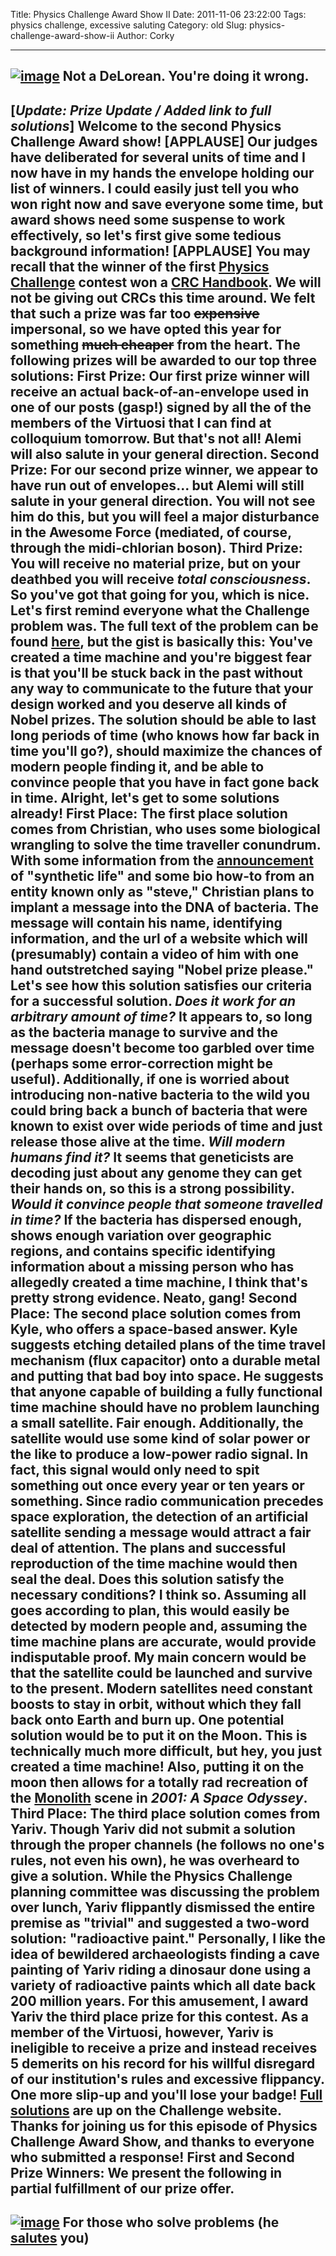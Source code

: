 Title: Physics Challenge Award Show II
Date: 2011-11-06 23:22:00
Tags: physics challenge, excessive saluting
Category: old
Slug: physics-challenge-award-show-ii
Author: Corky


  ---------------------------------------------------------------------------------------------------------------------------------------------------------------------------------------------------------------
  [![image](http://3.bp.blogspot.com/-KNDW4alRDDI/Tra8NaWqlcI/AAAAAAAAAQo/6REV_1iTv2o/s320/time_machine.jpg)](http://3.bp.blogspot.com/-KNDW4alRDDI/Tra8NaWqlcI/AAAAAAAAAQo/6REV_1iTv2o/s1600/time_machine.jpg)
  Not a DeLorean. You're doing it wrong.
  ---------------------------------------------------------------------------------------------------------------------------------------------------------------------------------------------------------------

[*Update: Prize Update / Added link to full solutions*] Welcome to the
second Physics Challenge Award show!
[APPLAUSE]
Our judges have deliberated for several units of time and I now have in
my hands the envelope holding our list of winners. I could easily just
tell you who won right now and save everyone some time, but award shows
need some suspense to work effectively, so let's first give some tedious
background information!
[APPLAUSE]
You may recall that the winner of the first [Physics
Challenge](http://thevirtuosi.blogspot.com/2011/03/physics-challenge-award-show.html)
contest won a [CRC
Handbook](http://en.wikipedia.org/wiki/CRC_Handbook_of_Chemistry_and_Physics).
We will not be giving out CRCs this time around. We felt that such a
prize was far too ~~expensive~~ impersonal, so we have opted this year
for something ~~much cheaper~~ from the heart. The following prizes will
be awarded to our top three solutions:
**First Prize:** Our first prize winner will receive an actual
back-of-an-envelope used in one of our posts (gasp!) signed by all the
of the members of the Virtuosi that I can find at colloquium tomorrow.
But that's not all! Alemi will also salute in your general direction.
**Second Prize:** For our second prize winner, we appear to have run out
of envelopes... but Alemi will still salute in your general direction.
You will not see him do this, but you will feel a major disturbance in
the Awesome Force (mediated, of course, through the midi-chlorian
boson).
**Third Prize:** You will receive no material prize, but on your
deathbed you will receive *total consciousness*. So you've got that
going for you, which is nice.
Let's first remind everyone what the Challenge problem was. The full
text of the problem can be found
[here](http://pages.physics.cornell.edu/~aalemi/challenge/timemachine.php),
but the gist is basically this: You've created a time machine and you're
biggest fear is that you'll be stuck back in the past without any way to
communicate to the future that your design worked and you deserve all
kinds of Nobel prizes. The solution should be able to last long periods
of time (who knows how far back in time you'll go?), should maximize the
chances of modern people finding it, and be able to convince people that
you have in fact gone back in time.
Alright, let's get to some solutions already!
**First Place:** The first place solution comes from Christian, who uses
some biological wrangling to solve the time traveller conundrum. With
some information from the
[announcement](http://www.ted.com/talks/craig_venter_unveils_synthetic_life.html)
of "synthetic life" and some bio how-to from an entity known only as
"steve," Christian plans to implant a message into the DNA of bacteria.
The message will contain his name, identifying information, and the url
of a website which will (presumably) contain a video of him with one
hand outstretched saying "Nobel prize please."
Let's see how this solution satisfies our criteria for a successful
solution. *Does it work for an arbitrary amount of time?* It appears to,
so long as the bacteria manage to survive and the message doesn't become
too garbled over time (perhaps some error-correction might be useful).
Additionally, if one is worried about introducing non-native bacteria to
the wild you could bring back a bunch of bacteria that were known to
exist over wide periods of time and just release those alive at the
time. *Will modern humans find it?* It seems that geneticists are
decoding just about any genome they can get their hands on, so this is a
strong possibility. *Would it convince people that someone travelled in
time?* If the bacteria has dispersed enough, shows enough variation over
geographic regions, and contains specific identifying information about
a missing person who has allegedly created a time machine, I think
that's pretty strong evidence. Neato, gang!
**Second Place:** The second place solution comes from Kyle, who offers
a space-based answer. Kyle suggests etching detailed plans of the time
travel mechanism (flux capacitor) onto a durable metal and putting that
bad boy into space. He suggests that anyone capable of building a fully
functional time machine should have no problem launching a small
satellite. Fair enough. Additionally, the satellite would use some kind
of solar power or the like to produce a low-power radio signal. In fact,
this signal would only need to spit something out once every year or ten
years or something. Since radio communication precedes space
exploration, the detection of an artificial satellite sending a message
would attract a fair deal of attention. The plans and successful
reproduction of the time machine would then seal the deal.
Does this solution satisfy the necessary conditions? I think so.
Assuming all goes according to plan, this would easily be detected by
modern people and, assuming the time machine plans are accurate, would
provide indisputable proof. My main concern would be that the satellite
could be launched and survive to the present. Modern satellites need
constant boosts to stay in orbit, without which they fall back onto
Earth and burn up. One potential solution would be to put it on the
Moon. This is technically much more difficult, but hey, you just created
a time machine! Also, putting it on the moon then allows for a totally
rad recreation of the
[Monolith](http://en.wikipedia.org/wiki/Monolith_(Space_Odyssey)) scene
in *2001: A Space Odyssey*.
**Third Place:** The third place solution comes from Yariv. Though Yariv
did not submit a solution through the proper channels (he follows no
one's rules, not even his own), he was overheard to give a solution.
While the Physics Challenge planning committee was discussing the
problem over lunch, Yariv flippantly dismissed the entire premise as
"trivial" and suggested a two-word solution: "radioactive paint."
Personally, I like the idea of bewildered archaeologists finding a cave
painting of Yariv riding a dinosaur done using a variety of radioactive
paints which all date back 200 million years. For this amusement, I
award Yariv the third place prize for this contest. As a member of the
Virtuosi, however, Yariv is ineligible to receive a prize and instead
receives 5 demerits on his record for his willful disregard of our
institution's rules and excessive flippancy. One more slip-up and you'll
lose your badge!
[Full
solutions](http://pages.physics.cornell.edu/~aalemi/challenge/timemachinesol.php)
are up on the Challenge website. Thanks for joining us for this episode
of Physics Challenge Award Show, and thanks to everyone who submitted a
response! **First and Second Prize Winners:** We present the following
in partial fulfillment of our prize offer.
  ---------------------------------------------------------------------------------------------------------------------------------------------------------------------------------------------------------------
  [![image](http://1.bp.blogspot.com/-VdXMZhn5g6Q/TryZqc0wbVI/AAAAAAAAAQw/NBVdnG2oOrw/s640/alemi_salute.png)](http://1.bp.blogspot.com/-VdXMZhn5g6Q/TryZqc0wbVI/AAAAAAAAAQw/NBVdnG2oOrw/s1600/alemi_salute.png)
  For those who solve problems (he [salutes](http://www.youtube.com/watch?v=xMUgmU_Hsjc&feature=related) you)
  ---------------------------------------------------------------------------------------------------------------------------------------------------------------------------------------------------------------


